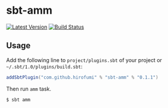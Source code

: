 # sbt-amm

[![Latest Version](https://index.scala-lang.org/hirofumi/sbt-amm/sbt-amm/latest.svg)](https://index.scala-lang.org/hirofumi/sbt-amm/sbt-amm)
[![Build Status](https://travis-ci.org/hirofumi/sbt-amm.svg?branch=master)](https://travis-ci.org/hirofumi/sbt-amm)

## Usage

Add the following line to `project/plugins.sbt` of your project
or `~/.sbt/1.0/plugins/build.sbt`:

```sbt
addSbtPlugin("com.github.hirofumi" % "sbt-amm" % "0.1.1")
```

Then run `amm` task.

```
$ sbt amm
```
